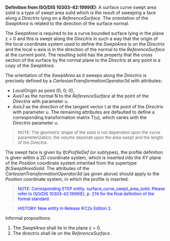 ﻿**Definition from ISO/DIS 10303-42:1999(E)**: A surface curve swept area solid is a type of swept area solid which is the result of sweeping a face along a _Directrix_ lying on a _ReferenceSurface_. The orientation of the _SweptArea_ is related to the direction of the surface normal.

The _SweptArea_ is required to be a curve bounded surface lying in the plane z = 0 and this is swept along the _Directrix_ in such a way that the origin of the local coordinate system used to define the _SweptArea_ is on the _Directrix_ and the local x-axis is in the direction of the normal to the _ReferenceSurface_ at the current point. The resulting solid has the property that the cross section of the surface by the normal plane to the _Directrix_ at any point is a copy of the _SweptArea_.

The orientation of the _SweptArea_ as it sweeps along the _Directrix_ is precisely defined by a _CartesianTransformationOperator3d_ with attributes:

* _LocalOrigin_ as point (0; 0; 0), 
* _Axis1_ as the normal N to the _ReferenceSurface_ at the point of the _Directrix_ with parameter u. 
* _Axis3_ as the direction of the tangent vector t at the point of the _Directrix_ with parameter u.   The remaining attributes are defaulted to define a corresponding transformation matrix T(u), which varies with the _Directrix_ parameter u. 

> <font size="-1">NOTE: The geometric shape of the solid is not
		dependent upon the curve parameterization; the volume depends upon the area
		swept and the length of the <i>Directrix</i>. </font>

The swept face is given by _IfcProfileDef_ (or subtypes), the profile definition is given within a 2D coordinate system, which is inserted into the XY plane of the _Position_ coordinate system inherited from the supertype _IfcSweptAreaSolid_. The attributes of the _CartesianTransformationOperator3d_ (as given above) should apply to the _Position_ coordinate system, in which the profile is inserted.

> <font color="#0000FF" size="-1">NOTE: Corresponding STEP
		entity: surface_curve_swept_area_solid. Please refer to ISO/DIS
		10303-42:1999(E), p. 274 for the final definition of the formal
		standard.</font>

> <font size="-1" color="#0000FF">HISTORY: New entity in Release
		IFC2x Edition 2.</font>

Informal propositions:

1.  The _SweptArea_ shall lie in the plane z = 0. 
2.  The directrix shall lie on the _ReferenceSurface_.